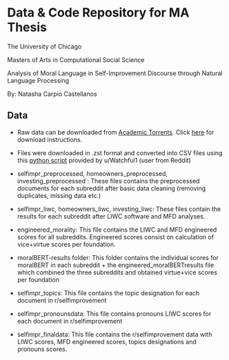 # Data & Code Repository for MA Thesis 
The University of Chicago

Masters of Arts in Computational Social Science

Analysis of Moral Language in Self-Improvement Discourse through Natural Language Processing

By: Natasha Carpio Castellanos 

## Data

* Raw data can be downloaded from [Academic Torrents](https://academictorrents.com/details/56aa49f9653ba545f48df2e33679f014d2829c10). Click [here](https://academictorrents.com/docs/downloading.html) for download instructions.

* Files were downloaded in .zst format and converted into CSV files using this [python script](https://github.com/Watchful1/PushshiftDumps/blob/master/scripts/to_csv.py) provided by u/Watchful1 (user from Reddit)

* selfimpr_preprocessed, homeowners_preprocessed, investing_preprocessed : These files contains the preprocessed documents for each subreddit after basic data cleaning (removing duplicates, missing data etc.)

* selfimpr_liwc, homeowners_liwc, investing_liwc: These files contain the results for each subreddit after LIWC software and MFD analyses.

* engineered_morality: This file contains the LIWC and MFD engineered scores for all subreddits. Engineered scores consist on calculation of vice+virtue scores per foundation.

* moralBERT-results folder: This folder contains the individual scores for moralBERT in each subreddit + the engineered_moralBERTresults file which combined the three subreddits and obtained virtue+vice scores per foundation

* selfimpr_topics: This file contains the topic designation for each document in r/selfimprovement

* selfimpr_pronounsdata: This file contains pronouns LIWC scores for each document in r/selfimprovement

* selfimpr_finaldata: This file contains the r/selfimprovement data with LIWC scores, MFD engineered scores, topics designations and pronouns scores. 